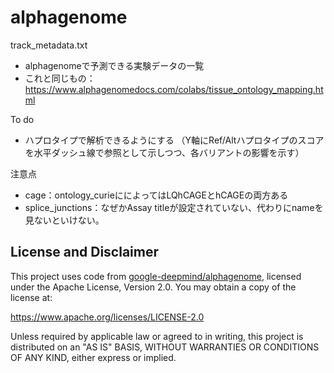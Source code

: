 # alphagenome

track_metadata.txt
- alphagenomeで予測できる実験データの一覧
- これと同じもの：
  https://www.alphagenomedocs.com/colabs/tissue_ontology_mapping.html

To do
- ハプロタイプで解析できるようにする
 （Y軸にRef/Altハプロタイプのスコアを水平ダッシュ線で参照として示しつつ、各バリアントの影響を示す）

注意点
- cage：ontology_curieにによってはLQhCAGEとhCAGEの両方ある
- splice_junctions：なぜかAssay titleが設定されていない、代わりにnameを見ないといけない。

## License and Disclaimer

This project uses code from [google-deepmind/alphagenome](https://github.com/google-deepmind/alphagenome), 
licensed under the Apache License, Version 2.0. You may obtain a copy of the license at:

https://www.apache.org/licenses/LICENSE-2.0

Unless required by applicable law or agreed to in writing, this project is distributed 
on an "AS IS" BASIS, WITHOUT WARRANTIES OR CONDITIONS OF ANY KIND, either express or implied.
